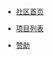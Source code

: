 - <a href="../index.html" >社区首页</a>

- <a href="../page/projects.html" >项目列表</a>

- <a href="../page/donate.html" >赞助</a>
